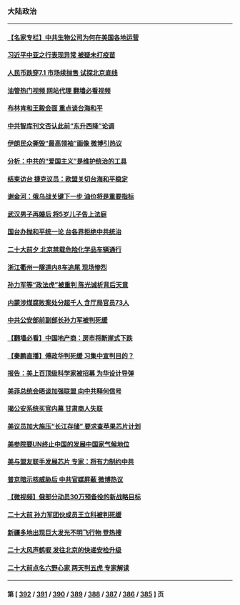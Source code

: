 ### 大陆政治
---
#### [【名家专栏】中共生物公司为何在美国各地运营](../../pages/ncid277/n13831288.md?09240445) 
#### [习近平中亚之行表现异常 被疑未打疫苗](../../pages/ncid277/n13831161.md?09240445) 
#### [人民币跌穿7.1 市场续抛售 试探北京底线](../../pages/ncid277/n13831467.md?09240445) 
#### [油管热门视频 网站代理 翻墙必看视频](http://209.222.30.114:81/youtube.html?09240445)
#### [布林肯和王毅会面 重点谈台海和平](../../pages/ncid277/n13831438.md?09240445) 
#### [中共智库刊文否认此前“东升西降”论调](../../pages/ncid277/n13831238.md?09240445) 
#### [伊朗民众撕毁“最高领袖”画像 微博引热议](../../pages/ncid277/n13831443.md?09240445) 
#### [分析：中共的“爱国主义”是维护统治的工具](../../pages/ncid277/n13831421.md?09240445) 
#### [结束访台 捷克议员：欧盟关切台海和平稳定](../../pages/ncid277/n13831324.md?09240445) 
#### [谢金河：俄乌战关键下一步 油价将是重要指标](../../pages/ncid277/n13831242.md?09240445) 
#### [武汉男子再婚后 将5岁儿子告上法庭](../../pages/ncid277/n13831258.md?09240445) 
#### [国台办抛和平统一论 台各界拒绝中共统治](../../pages/ncid277/n13830031.md?09240445) 
#### [二十大前夕 北京禁载危险化学品车辆通行](../../pages/ncid277/n13831160.md?09240445) 
#### [浙江衢州一隧道内8车追尾 现场惨烈](../../pages/ncid277/n13831240.md?09240445) 
#### [孙力军等“政法虎”被重判 陈光诚析背后天意](../../pages/ncid277/n13831067.md?09240445) 
#### [内蒙涉煤腐败案处分超千人 含厅局官员73人](../../pages/ncid277/n13831085.md?09240445) 
#### [中共公安部前副部长孙力军被判死缓](../../pages/ncid277/n13831035.md?09240445) 
#### [【翻墙必看】中国地产商：房市将断崖式下跌](../../pages/ncid277/n13831033.md?09240445) 
#### [【秦鹏直播】傅政华判死缓 习集中宣判目的？](../../pages/ncid277/n13830788.md?09240445) 
#### [报告：美上百顶级科学家被招募 为华设计导弹](../../pages/ncid277/n13830728.md?09240445) 
#### [美菲总统会晤谈加强联盟 向中共释何信号](../../pages/ncid277/n13830737.md?09240445) 
#### [揭公安系统买官内幕 甘肃商人失联](../../pages/ncid277/n13830727.md?09240445) 
#### [美议员加大施压“长江存储” 要求查苹果芯片计划](../../pages/ncid277/n13830569.md?09240445) 
#### [美参院要UN终止中国的发展中国家气候地位](../../pages/ncid277/n13830631.md?09240445) 
#### [美与盟友联手发展芯片 专家：将有力制约中共](../../pages/ncid277/n13830450.md?09240445) 
#### [普京暗示核威胁后 中共官媒屏蔽 微博热议](../../pages/ncid277/n13830586.md?09240445) 
#### [【微视频】俄部分动员30万预备役的新战略目标](../../pages/ncid277/n13830550.md?09240445) 
#### [二十大前 孙力军团伙成员王立科被判死缓](../../pages/ncid277/n13830369.md?09240445) 
#### [新疆多地出现巨大发光不明飞行物 登热搜](../../pages/ncid277/n13830445.md?09240445) 
#### [二十大风声鹤唳 发往北京的快递安检升级](../../pages/ncid277/n13830358.md?09240445) 
#### [二十大前点名六野心家 两天判五虎 专家解读](../../pages/ncid277/n13830330.md?09240445) 

---
#### 第 [ [392](./392.md?09240445) / [391](./391.md?09240445) / [390](./390.md?09240445) / [389](./389.md?09240445) / [388](./388.md?09240445) / [387](./387.md?09240445) / [386](./386.md?09240445) / [385](./385.md?09240445) ] 页
